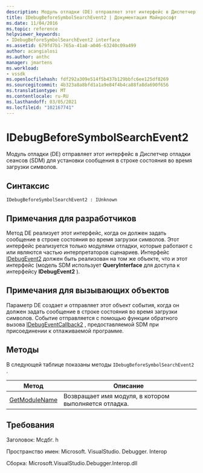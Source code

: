 ```yaml
---
description: Модуль отладки (DE) отправляет этот интерфейс в Диспетчер отладки сеансов (SDM) для установки сообщения в строке состояния во время загрузки символов.
title: IDebugBeforeSymbolSearchEvent2 | Документация Майкрософт
ms.date: 11/04/2016
ms.topic: reference
helpviewer_keywords:
- IDebugBeforeSymbolSearchEvent2 interface
ms.assetid: 679fd7b1-765a-41a8-a046-63240c09a499
author: acangialosi
ms.author: anthc
manager: jmartens
ms.workload:
- vssdk
ms.openlocfilehash: fdf292a309e514f5b437b129bbfc6ee125df8269
ms.sourcegitcommit: 4b323a8a8bfd1a1a9e84f4b4ca88fa8da690f656
ms.translationtype: MT
ms.contentlocale: ru-RU
ms.lasthandoff: 03/05/2021
ms.locfileid: "102167741"
---
```

# <a name="idebugbeforesymbolsearchevent2"></a>IDebugBeforeSymbolSearchEvent2
Модуль отладки (DE) отправляет этот интерфейс в Диспетчер отладки сеансов (SDM) для установки сообщения в строке состояния во время загрузки символов.

## <a name="syntax"></a>Синтаксис

```
IDebugBeforeSymbolSearchEvent2 : IUnknown
```

## <a name="notes-for-implementers"></a>Примечания для разработчиков
 Метод DE реализует этот интерфейс, когда он должен задать сообщение в строке состояния во время загрузки символов. Этот интерфейс реализуется только модулями отладки, которые работают с или являются частью интерпретаторов сценариев. Интерфейс [IDebugEvent2](../../../extensibility/debugger/reference/idebugevent2.md) должен быть реализован на том же объекте, что и этот интерфейс (модель SDM использует **QueryInterface** для доступа к интерфейсу **IDebugEvent2** ).

## <a name="notes-for-callers"></a>Примечания для вызывающих объектов
 Параметр DE создает и отправляет этот объект события, когда он должен задать сообщение в строке состояния во время загрузки символов. Событие отправляется с помощью функции обратного вызова [IDebugEventCallback2](../../../extensibility/debugger/reference/idebugeventcallback2.md) , предоставляемой SDM при присоединении к отлаживаемой программе.

## <a name="methods"></a>Методы
 В следующей таблице показаны методы `IDebugBeforeSymbolSearchEvent2` .

|Метод|Описание|
|------------|-----------------|
|[GetModuleName](../../../extensibility/debugger/reference/idebugbeforesymbolsearchevent2-getmodulename.md)|Возвращает имя модуля, в котором выполняется отладка.|

## <a name="requirements"></a>Требования
 Заголовок: Мсдбг. h

 Пространство имен: Microsoft. VisualStudio. Debugger. Interop

 Сборка: Microsoft.VisualStudio.Debugger.Interop.dll
